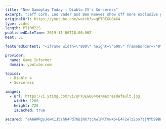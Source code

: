 ```yaml
---
title: "New Gameplay Today – Diablo IV's Sorceress"
excerpt: "Jeff Cork, Leo Vader and Ben Reeves show off more exclusive gameplay of Diablo IV, which can be viewed without commentary at ..."
originalUrl: https://youtube.com/watch?v=qPTOEGU04X4
type: video
length: PT10M22S
publishedDateTime: 2019-11-06T18:00:06Z
heat: 51

featuredContent: "<iframe width=\"800\" height=\"500\" frameborder=\"0\" src=\"https://www.youtube.com/embed/qPTOEGU04X4\" allow=\"accelerometer; autoplay; encrypted-media; gyroscope; picture-in-picture\" allowfullscreen></iframe>"

provider:
  name: Game Informer
  domain: youtube.com

topics:
  - Diablo 4
  - Sorceress

images:
  - url: https://i.ytimg.com/vi/qPTOEGU04X4/maxresdefault.jpg
    width: 1280
    height: 720
    isCached: true

secured: "aA6WWRgsJowK1J5zhh4Pd7UBiNX7tcAwlPKfmw+p+E4F2wTz2oo7tjNYb99Bm6hDq8WfHX0Qj59FmG09linVsovELDihB00CclgUdJWUcj+BUr3daURj2dJI2ipr5vHq5X2crj78BxG+qcObJgPV7/wvO6ZLZlpg6on3Y2MtfSKJBWr0kGJTL8ZenHmJpdWXS/6kPHqOYJB/U6qdqTjMqtqdmXiyVUa0WrKJnFYiN64UjQ3dnGYGOgqXk7aMoGqU1BnwpozaZP2Q8cz/xAm0d9cWS+4f3JFpCuWM4ZoRLJxmhsCaZMWVARKcdP1LLGvbo1iq6mI7UO3ZvX55m5M91Bwh+wZdW/LLQsEiUTN8ira1BNaU0D5Hy1XClTgHK/iGit6nwh6TvgK9/sPZPqBZ5j/Q+dkcFBQSSDORgDOBPhZVfsl1s7H0D7RJTYyQWhdT;VARqoNrflSx1y+pWo4PQEw=="
---
```


